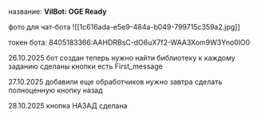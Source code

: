 название: **VilBot: OGE Ready**

фото для чат-бота
![[1c616ada-e5e9-484a-b049-799715c359a2.jpg]]



токен бота: 8405183366:AAHDRBsC-dO6uX7f2-WAA3Xom9W3Yno0lO0




26.10.2025
бот создан
теперь нужно найти библиотеку к каждому заданию
сделаны кнопки 
есть First_message


27.10.2025
добавили еще обработчиков 
нужно завтра сделать полноценную кнопку назад


28.10.2025
кнопка НАЗАД сделана 



























